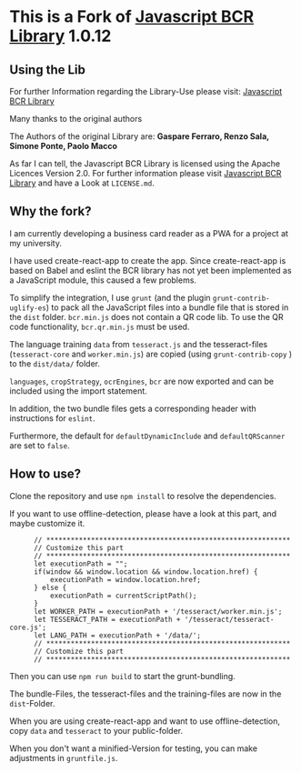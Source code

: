 # This is a Fork of [Javascript BCR Library](https://github.com/syneo-tools-gmbh/Javascript-BCR-Library) 1.0.12

## Using the Lib
For further Information regarding the Library-Use please visit:  [Javascript BCR Library](https://github.com/syneo-tools-gmbh/Javascript-BCR-Library)

Many thanks to the original authors

The Authors of the original Library are: **Gaspare Ferraro, Renzo Sala, Simone Ponte, Paolo Macco**

As far I can tell, the Javascript BCR Library is licensed using the Apache Licences Version 2.0. For further information please visit [Javascript BCR Library](https://github.com/syneo-tools-gmbh/Javascript-BCR-Library) and have a Look at `LICENSE.md`.

## Why the fork?
I am currently developing a business card reader as a PWA for a project at my university. 

I have used create-react-app to create the app. Since create-react-app is based on Babel and eslint the BCR library has not yet been implemented as a JavaScript module, this caused a few problems.

To simplify the integration, I use `grunt` (and the plugin `grunt-contrib-uglify-es`) to pack all the JavaScript files into a bundle file that is stored in the `dist` folder. `bcr.min.js` does not contain a QR code lib. To use the QR code functionality, `bcr.qr.min.js` must be used.

The language training `data` from `tesseract.js`  and the tesseract-files (`tesseract-core` and `worker.min.js`) are copied (using `grunt-contrib-copy` ) to the `dist/data/` folder.

`languages`, `cropStrategy`, `ocrEngines`, `bcr` are now exported and can be included using the import statement.

In addition, the two bundle files gets a corresponding header with instructions for `eslint`.

Furthermore, the default for `defaultDynamicInclude` and `defaultQRScanner` are set to `false`.


## How to use?
Clone the repository and use `npm install` to resolve the dependencies. 

If you want to use offline-detection, please have a look at this part, and maybe customize it.

```
      // ************************************************************
      // Customize this part
      // ************************************************************
      let executionPath = "";
      if(window && window.location && window.location.href) {
          executionPath = window.location.href;
      } else {
          executionPath = currentScriptPath();
      }
      let WORKER_PATH = executionPath + '/tesseract/worker.min.js';
      let TESSERACT_PATH = executionPath + '/tesseract/tesseract-core.js';
      let LANG_PATH = executionPath + '/data/';
      // ************************************************************
      // Customize this part
      // ************************************************************
```

Then you can use `npm run build` to start the grunt-bundling.

The bundle-Files, the tesseract-files and the training-files are now in the `dist`-Folder.

When you are using create-react-app and want to use offline-detection, copy `data` and `tesseract` to your public-folder.

When you don't want a minified-Version for testing, you can make adjustments in `gruntfile.js`.
